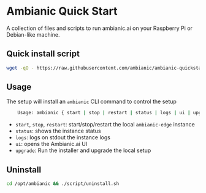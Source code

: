 # Ambianic Quick Start

A collection of files and scripts to run ambianic.ai on your Raspberry Pi or Debian-like machine.

## Quick install script

```sh
wget -qO - https://raw.githubusercontent.com/ambianic/ambianic-quickstart/master/installer.sh | sh
```

## Usage

The setup will install an `ambianic` CLI command to control the setup

```sh
    Usage: ambianic { start | stop | restart | status | logs | ui | upgrade }
```

- `start`, `stop`, `restart`: start/stop/restart the local `ambianic-edge` instance
- `status`: shows the instance status
- `logs`: logs on stdout the instance logs
- `ui`: opens the Ambianic.ai UI
- `upgrade`: Run the installer and upgrade the local setup

## Uninstall

```sh
cd /opt/ambianic && ./script/uninstall.sh
